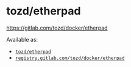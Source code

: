 # tozd/etherpad

<https://gitlab.com/tozd/docker/etherpad>

Available as:

* [`tozd/etherpad`](https://hub.docker.com/r/tozd/etherpad)
* [`registry.gitlab.com/tozd/docker/etherpad`](https://gitlab.com/tozd/docker/etherpad/container_registry)

